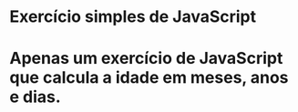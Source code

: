<h1>Exercício simples de JavaScript<h1>

<p>Apenas um exercício de JavaScript que calcula a idade em meses, anos e dias.</p>